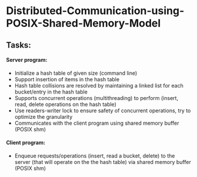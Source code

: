 ﻿# Distributed-Communication-using-POSIX-Shared-Memory-Model

## Tasks:

#### Server program:

- Initialize a hash table of given size (command line)
- Support insertion of items in the hash table
- Hash table collisions are resolved by maintaining a linked list for each bucket/entry in the hash table
- Supports concurrent operations (multithreading) to perform (insert, read, delete operations on the hash table)
- Use readers-writer lock to ensure safety of concurrent operations, try to optimize the granularity
- Communicates with the client program using shared memory buffer (POSIX shm)

#### Client program:

- Enqueue requests/operations (insert, read a bucket, delete) to the server (that will operate on the the hash table) via shared memory buffer (POSIX shm)
